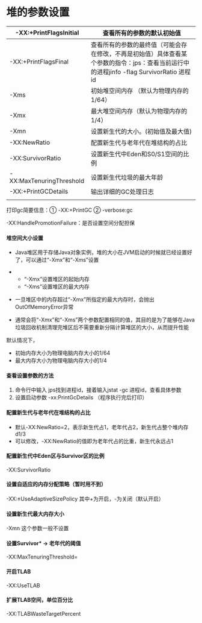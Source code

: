 # 堆的参数设置

| -XX:+PrintFlagsInitial   | 查看所有的参数的默认初始值                                   |
| ------------------------ | ------------------------------------------------------------ |
| -XX:+PrintFlagsFinal     | 查看所有的参数的最终值（可能会存在修改，不再是初始值）具体查看某个参数的指令：jps：查看当前运行中的进程jinfo   -flag SurvivorRatio 进程id |
| -Xms                     | 初始堆空间内存 （默认为物理内存的1/64）                      |
| -Xmx                     | 最大堆空间内存（默认为物理内存的1/4）                        |
| -Xmn                     | 设置新生代的大小。(初始值及最大值)                           |
| -XX:NewRatio             | 配置新生代与老年代在堆结构的占比                             |
| -XX:SurvivorRatio        | 设置新生代中Eden和S0/S1空间的比例                            |
| -XX:MaxTenuringThreshold | 设置新生代垃圾的最大年龄                                     |
| -XX:+PrintGCDetails      | 输出详细的GC处理日志                                         |
|                          |                                                              |

打印gc简要信息：① -XX:+PrintGC  ② -verbose:gc

-XX:HandlePromotionFailure：是否设置空间分配担保



#### 堆空间大小设置

-   Java堆区用于存储Java对象实例，堆的大小在JVM启动的时候就已经设置好了，可以通过“-Xmx”和“-Xms”设置

-   -   “-Xmx”设置堆区的起始内存
    -   “-Xms”设置堆区的最大内存

-   一旦堆区中的内存超过“-Xmx”所指定的最大内存时，会抛出OutOfMemoryError异常
-   通常会将“-Xmx”和“-Xms”两个参数配置相同的值，其目的是为了能够在Java垃圾回收机制清理完堆区后不需要重新分隔计算堆区的大小，从而提升性能

默认情况下，

-   初始内存大小为物理电脑内存大小的1/64
-   最大内存大小为物理电脑内存大小的1/4

#### 查看设置参数的方法

1.   命令行中输入 jps找到进程id，接着输入jstat -gc 进程id，查看具体参数
2.  设置启动参数 -xx:PrintGcDetails （程序执行完后打印）

#### 配置新生代与老年代在堆结构的占比

-   默认-XX:NewRatio=2，表示新生代占1，老年代占2，新生代占整个堆内存d1/3
-   可以修改，-XX:NewRatio的值即为老年代占的比重，新生代永远占1

#### 配置新生代中Eden区与Survivor区的比例

-XX:SurvivorRatio

#### 设置自适应的内存分配策略（暂时用不到）

-XX:±UseAdaptiveSizePolicy  其中+为开启，-为关闭（默认开启）

#### 设置新生代最大内存大小

-Xmn    这个参数一般不设置

#### 设置Survivor* -> 老年代的阈值

-XX:MaxTenuringThreshold=

#### 开启TLAB

-XX:UseTLAB

#### 扩展TLAB空间，单位百分比

-XX:TLABWasteTargetPercent